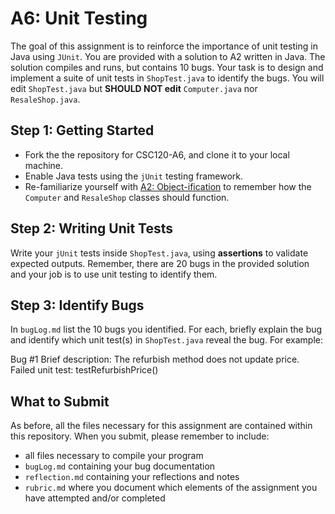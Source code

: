 # A6: Unit Testing
The goal of this assignment is to reinforce the importance of unit testing in Java using `JUnit`. You are provided with a solution to A2 written in Java. The solution compiles and runs, but contains 10 bugs. Your task is to design and implement a suite of unit tests in `ShopTest.java` to identify the bugs. You will edit `ShopTest.java` but **SHOULD NOT edit** `Computer.java` nor `ResaleShop.java`.     



## Step 1: Getting Started
 - Fork the the repository for CSC120-A6, and clone it to your local machine.
 - Enable Java tests using the `jUnit` testing framework.
 - Re-familiarize yourself with [A2: Object-ification](https://github.com/CSC120-instructors/CSC120-A2) to remember how the `Computer` and `ResaleShop` classes should function. 

## Step 2: Writing Unit Tests
Write your `jUnit` tests inside `ShopTest.java`, using **assertions** to validate expected outputs. Remember, there are 20 bugs in the provided solution and your job is to use unit testing to identify them. 

## Step 3: Identify Bugs
In `bugLog.md` list the 10 bugs you identified. For each, briefly explain the bug and identify which unit test(s) in `ShopTest.java` reveal the bug. For example: 

Bug #1
Brief description: The refurbish method does not update price. 
Failed unit test: testRefurbishPrice() 

## What to Submit
As before, all the files necessary for this assignment are contained within this repository. When you submit, please remember to include:

- all files necessary to compile your program
- `bugLog.md` containing your bug documentation 
- `reflection.md` containing your reflections and notes
- `rubric.md` where you document which elements of the assignment you have attempted and/or completed
